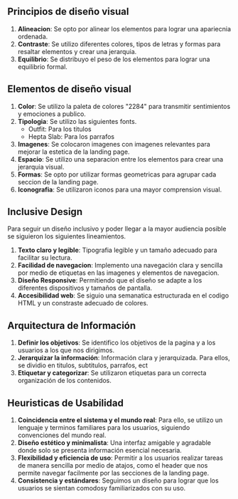 ## Principios de diseño visual
1. **Alineacion**: Se opto por alinear los elementos para lograr una apariecnia ordenada.
2. **Contraste**: Se utilizo diferentes colores, tipos de letras y formas para resaltar elementos y crear una jerarquia.
3. **Equilibrio**: Se distribuyo el peso de los elementos para lograr una equilibrio formal.

## Elementos de diseño visual
1. **Color**: Se utilizo la paleta de colores "2284" para transmitir sentimientos y emociones a publico.
2. **Tipologia**: Se utilizo las siguientes fonts.
    - Outfit: Para los titulos
    - Hepta Slab: Para los parrafos
3. **Imagenes**: Se colocaron imagenes con imagenes relevantes para mejorar la estetica de la landing page.
4. **Espacio**: Se utilizo una separacion entre los elementos para crear una jerarquia visual.
5. **Formas**: Se opto por utilizar formas geometricas para agrupar cada seccion de la landing page.
6. **Iconografia**: Se utilizaron iconos para una mayor comprension visual.

## Inclusive Design
Para seguir un diseño inclusivo y poder llegar a la mayor audiencia posible se siguieron los siguientes lineamientos.
1. **Texto claro y legible**: Tipografia legible y un tamaño adecuado para facilitar su lectura.
2. **Facilidad de navegacion**: Implemento una navegación clara y sencilla por medio de etiquetas en las imagenes y elementos de navegacion.
3. **Diseño Responsive**: Permitiendo que el diseño se adapte a los diferentes dispositivos y tamaños de pantalla.
4. **Accesibilidad web**: Se siguio una semanatica estructurada en el codigo HTML y un constraste adecuado de colores.

## Arquitectura de Información
1. **Definir los objetivos**: Se identifico los objetivos de la pagina y a los usuarios a los que nos dirigimos.
2. **Jerarquizar la información**: Información clara y jerarquizada. Para ellos, se dividio en titulos, subtitulos, parrafos, ect
3. **Etiquetar y categorizar**: Se utilizaron etiquetas para un correcta organización de los contenidos.

## Heuristicas de Usabilidad
1. **Coincidencia entre el sistema y el mundo real**: Para ello, se utilizo un lenguaje y terminos familiares para los usuarios, siguiendo convenciones del mundo real.
2. **Diseño estético y minimalista**: Una interfaz amigable y agradable donde solo se presenta información esencial necesaria.
3. **Flexibilidad y eficiencia de uso**: Permitir a los usuarios realizar tareas de manera sencilla por medio de atajos, como el header que nos permite navegar facilmente por las secciones de la landing page.
4. **Consistencia y estándares**: Seguimos un diseño para lograr que los usuarios se sientan comodosy familiarizados con su uso.